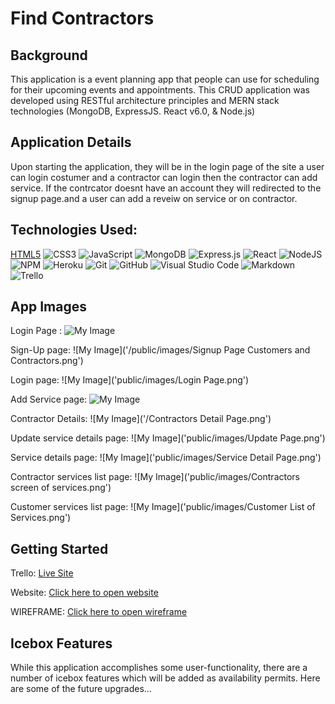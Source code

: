 # Find Contractors

## Background 
This application is a event planning app that people can use for scheduling for their upcoming events and appointments. This CRUD application was developed using RESTful architecture principles and MERN stack technologies (MongoDB, ExpressJS. React v6.0, & Node.js)

## Application Details 
Upon starting the application, they will be in the login page of the site a user can login costumer and a contractor can login then the contractor can add service. If the contrcator doesnt have an account they will redirected to the signup page.and a user can add a reveiw on service or on contractor.



## Technologies Used:
[HTML5](https://img.shields.io/badge/html5-%23E34F26.svg?style=for-the-badge&logo=html5&logoColor=white)
![CSS3](https://img.shields.io/badge/css3-%231572B6.svg?style=for-the-badge&logo=css3&logoColor=white)
![JavaScript](https://img.shields.io/badge/javascript-%23323330.svg?style=for-the-badge&logo=javascript&logoColor=%23F7DF1E)
![MongoDB](https://img.shields.io/badge/MongoDB-%234ea94b.svg?style=for-the-badge&logo=mongodb&logoColor=white)
![Express.js](https://img.shields.io/badge/express.js-%23404d59.svg?style=for-the-badge&logo=express&logoColor=%2361DAFB)
![React](https://img.shields.io/badge/react-%23404d59.svg?style=for-the-badge&logo=react&logoColor=%2361DAFB)
![NodeJS](https://img.shields.io/badge/node.js-6DA55F?style=for-the-badge&logo=node.js&logoColor=white)
![NPM](https://img.shields.io/badge/NPM-%23000000.svg?style=for-the-badge&logo=npm&logoColor=white)
![Heroku](https://img.shields.io/badge/heroku-%23430098.svg?style=for-the-badge&logo=heroku&logoColor=white)
![Git](https://img.shields.io/badge/git-%23F05033.svg?style=for-the-badge&logo=git&logoColor=white)
![GitHub](https://img.shields.io/badge/github-%23121011.svg?style=for-the-badge&logo=github&logoColor=white)
![Visual Studio Code](https://img.shields.io/badge/Visual%20Studio%20Code-0078d7.svg?style=for-the-badge&logo=visual-studio-code&logoColor=white)
![Markdown](https://img.shields.io/badge/markdown-%23000000.svg?style=for-the-badge&logo=markdown&logoColor=white)
![Trello](https://img.shields.io/badge/Trello-%23026AA7.svg?style=for-the-badge&logo=Trello&logoColor=white)



## App Images

Login Page : ![My Image]()


Sign-Up page:
![My Image]('/public/images/Signup Page Customers and Contractors.png')

Login page:
![My Image]('public/images/Login Page.png')

Add Service page:
![My Image](https://imgur.com/a/MkiWA5x)


Contractor Details:
![My Image]('/Contractors Detail Page.png')


Update service details page:
![My Image]('public/images/Update Page.png')


Service details page:
![My Image]('public/images/Service Detail Page.png')

Contractor services list page:
![My Image]('public/images/Contractors screen of services.png')

Customer services list page:
![My Image]('public/images/Customer List of Services.png')


## Getting Started

Trello:
[Live Site](https://trello.com/b/J8a8bJ9C/project-unit-4)

Website:
[Click here to open website](https://find-contractors.herokuapp.com/)

WIREFRAME:
[Click here to open wireframe](https://app.diagrams.net/#G1YZEuoDO2L-AOWwZ3JyiEdwxaXDhhGaAA)



## Icebox Features 
While this application accomplishes some user-functionality, there are a number of icebox features which will be added as availability permits. Here are some of the future upgrades...